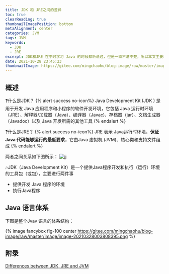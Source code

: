 ```yaml
---
title: JDK 和 JRE之间的差异
toc: true
clearReading: true
thumbnailImagePosition: bottom
metaAlignment: center
categories: JVM
tags: JVM
keywords:
  - JDK
  - JRE
excerpt: JDK和JRE 在平时学习 Java 的时候都听说过，但是一直不清不楚，所以本文主要理清楚两者之间的区别
date: 2021-10-28 23:45:23
thumbnailImage: https://gitee.com/mingchaohu/blog-image/raw/master/image/JDK.png
---
```

<!-- toc -->

## 概述

:question:什么是JDK？
{% alert success no-icon%}
Java Development Kit (JDK ) 是用于开发 Java 应用程序和小程序的软件开发环境，它包括 Java 运行时环境（JRE）、解释器/加载器（Java）、编译器（Javac)、存档器（jar）、文档生成器（Javadoc）以及 Java 开发所需的其他工具
{% endalert %}

:question:什么是JRE？
{% alert success no-icon%}
JRE 表示 Java运行时环境，**保证 Java 代码能够运行的最低要求**，它由Java 虚拟机 (JVM)、核心类和支持文件组成
{% endalert %}

两者之间关系如下图所示：
![jj](https://gitee.com/mingchaohu/blog-image/raw/master/image/JDK.png)

:notes:JDK（Java Development Kit）是一个提供Java程序开发和执行（运行）环境的工具包（或包），主要进行两件事

- 提供开发 Java 程序的环境
- 执行Java程序

## Java 语言体系

下图是整个Jvav 语言的体系结构：

{% image fancybox fig-100 center https://gitee.com/mingchaohu/blog-image/raw/master/image/image-20210328003808395.png %}


## 附录

[Differences between JDK, JRE and JVM](https://www.geeksforgeeks.org/differences-jdk-jre-jvm/?ref=lbp)